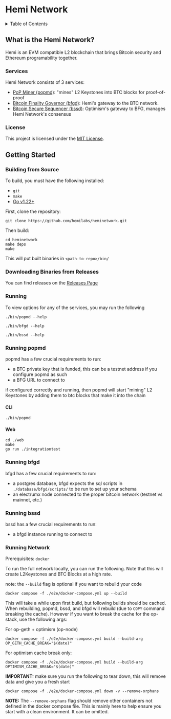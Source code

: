 # Hemi Network

<details>
  <summary>Table of Contents</summary>

* [What is the Hemi Network?](#what-is-the-hemi-network)
  * [Services](#services)
  * [License](#license)
* [Getting Started](#getting-started)
  * [Building from Source](#building-from-source)
  * [Downloading Binaries from Releases](#downloading-binaries-from-releases)
  * [Running](#running)
  * [Running popmd](#running-popmd)
    * [CLI](#cli)
    * [Web](#web)
  * [Running bfgd](#running-bfgd)
  * [Running bssd](#running-bssd)

</details>

## What is the Hemi Network?

Hemi is an EVM compatible L2 blockchain that brings Bitcoin security and Ethereum programability together.

### Services

Hemi Network consists of 3 services:

* [PoP Miner (popmd)](service/popm): "mines" L2 Keystones into BTC blocks for proof-of-proof
* [Bitcoin Finality Governor (bfgd)](service/bfg): Hemi's gateway to the BTC network.
* [Bitcoin Secure Sequencer (bssd)](service/bss): Optimism's gateway to BFG, manages Hemi Network's consensus

### License

This project is licensed under the [MIT License](LICENSE).

## Getting Started

### Building from Source

To build, you must have the following installed:

* `git`
* `make`
* [Go v1.22+](https://go.dev/dl/)

First, clone the repository:

```shell
git clone https://github.com/hemilabs/heminetwork.git
```

Then build:

```shell
cd heminetwork
make deps
make
```

This will put built binaries in `<path-to-repo>/bin/`

### Downloading Binaries from Releases

You can find releases on the [Releases Page](https://github.com/hemilabs/heminetwork/releases)

### Running

To view options for any of the services, you may run the following

```shell
./bin/popmd --help
```

```shell
./bin/bfgd --help
```

```shell
./bin/bssd --help
```

### Running popmd

popmd has a few crucial requirements to run:

* a BTC private key that is funded, this can be a testnet address if you configure popmd as such
* a BFG URL to connect to

if configured correctly and running, then popmd will start "mining" L2 Keystones by adding them to btc blocks that make
it into the chain

#### CLI

```shell
./bin/popmd
```

#### Web

```shell
cd ./web
make
go run ./integrationtest
```

### Running bfgd

bfgd has a few crucial requirements to run:

* a postgres database, bfgd expects the sql scripts in `./database/bfgd/scripts/` to be run to set up your schema
* an electrumx node connected to the proper bitcoin network (testnet vs mainnet, etc.)

### Running bssd

bssd has a few crucial requirements to run:

* a bfgd instance running to connect to

### Running Network

Prerequisites: `docker`

To run the full network locally, you can run the following.  Note that this will create
L2Keystones and BTC Blocks at a high rate.  

note: the `--build` flag is optional if you want to rebuild your code

```
docker compose -f ./e2e/docker-compose.yml up --build
```

This will take a while upon first build, but following builds should be cached.  
When rebuilding, popmd, bssd, and bfgd will rebuild (due to `COPY` command breaking
 the cache).  However if you want to break the cache for the op-stack, use the following args:

For op-geth + optimism (op-node)
```
docker compose -f ./e2e/docker-compose.yml build --build-arg OP_GETH_CACHE_BREAK="$(date)"
```

For optimism cache break only:
```
docker compose -f ./e2e/docker-compose.yml build --build-arg OPTIMISM_CACHE_BREAK="$(date)"
```

**IMPORTANT:** make sure you run the following to tear down, this will remove
data and give you a fresh start

```
docker compose -f ./e2e/docker-compose.yml down -v --remove-orphans
```

**NOTE:** The `--remove-orphans` flag should remove other containers not defined
in the docker compose file. This is mainly here to help ensure you start with a
clean environment.  It can be omitted.
